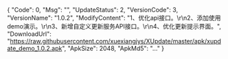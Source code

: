 {
	"Code": 0,
	"Msg": "",
	"UpdateStatus": 2,
	"VersionCode": 3,
	"VersionName": "1.0.2",
	"ModifyContent": "1、优化api接口。\r\n2、添加使用demo演示。\r\n3、新增自定义更新服务API接口。\r\n4、优化更新提示界面。",
	"DownloadUrl": "https://raw.githubusercontent.com/xuexiangjys/XUpdate/master/apk/xupdate_demo_1.0.2.apk",
	"ApkSize": 2048,
	"ApkMd5": "..."
}
